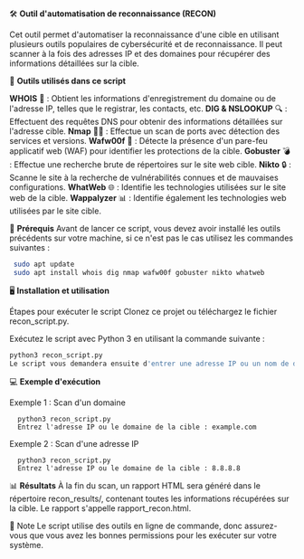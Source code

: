 🛠️ **Outil d'automatisation de reconnaissance (RECON)**

Cet outil permet d'automatiser la reconnaissance d'une cible en utilisant plusieurs outils populaires de cybersécurité et de reconnaissance. Il peut scanner à la fois des adresses IP et des domaines pour récupérer des informations détaillées sur la cible.


🧰 **Outils utilisés dans ce script**

**WHOIS** 🧐 : Obtient les informations d'enregistrement du domaine ou de l'adresse IP, telles que le registrar, les contacts, etc.
**DIG & NSLOOKUP** 🔍 : Effectuent des requêtes DNS pour obtenir des informations détaillées sur l'adresse cible.
**Nmap** 🕵️‍♂️ : Effectue un scan de ports avec détection des services et versions.
**Wafw00f** 🧱 : Détecte la présence d'un pare-feu applicatif web (WAF) pour identifier les protections de la cible.
**Gobuster** 💣 : Effectue une recherche brute de répertoires sur le site web cible.
**Nikto** 🔒 : Scanne le site à la recherche de vulnérabilités connues et de mauvaises configurations.
**WhatWeb** 🌐 : Identifie les technologies utilisées sur le site web de la cible.
**Wappalyzer** 📊 : Identifie également les technologies web utilisées par le site cible.


🚀 **Prérequis**
Avant de lancer ce script, vous devez avoir installé les outils précédents sur votre machine, si ce n'est pas le cas utilisez les commandes suivantes :
  ```bash
   sudo apt update
   sudo apt install whois dig nmap wafw00f gobuster nikto whatweb
  ```


🖥️ **Installation et utilisation**

Étapes pour exécuter le script
Clonez ce projet ou téléchargez le fichier recon_script.py.

Exécutez le script avec Python 3 en utilisant la commande suivante :
 ```bash
python3 recon_script.py
Le script vous demandera ensuite d'entrer une adresse IP ou un nom de domaine.
```

💻 **Exemple d'exécution**

   Exemple 1 : Scan d'un domaine
      
      python3 recon_script.py
      Entrez l'adresse IP ou le domaine de la cible : example.com
   
   Exemple 2 : Scan d'une adresse IP
      
      python3 recon_script.py
      Entrez l'adresse IP ou le domaine de la cible : 8.8.8.8
   
   📊 **Résultats**
   À la fin du scan, un rapport HTML sera généré dans le répertoire recon_results/, contenant toutes les informations récupérées sur la cible. Le rapport s'appelle rapport_recon.html.


📜 Note
Le script utilise des outils en ligne de commande, donc assurez-vous que vous avez les bonnes permissions pour les exécuter sur votre système.
